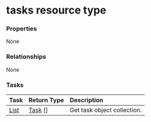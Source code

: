 # tasks resource type



### Properties
None

### Relationships
None


### Tasks

| Task		   | Return Type	|Description|
|:---------------|:--------|:----------|
|[List](../api/task_list.md) | [Task](task.md) [] |Get task object collection. |

<!-- uuid: 24cc1508-2664-4fb3-8b98-2e1cd053dfe4
2015-10-15 16:17:33 UTC -->
<!-- {
  "type": "#page.annotation",
  "description": "tasks resource",
  "keywords": "",
  "section": "documentation",
  "tocPath": ""
}-->